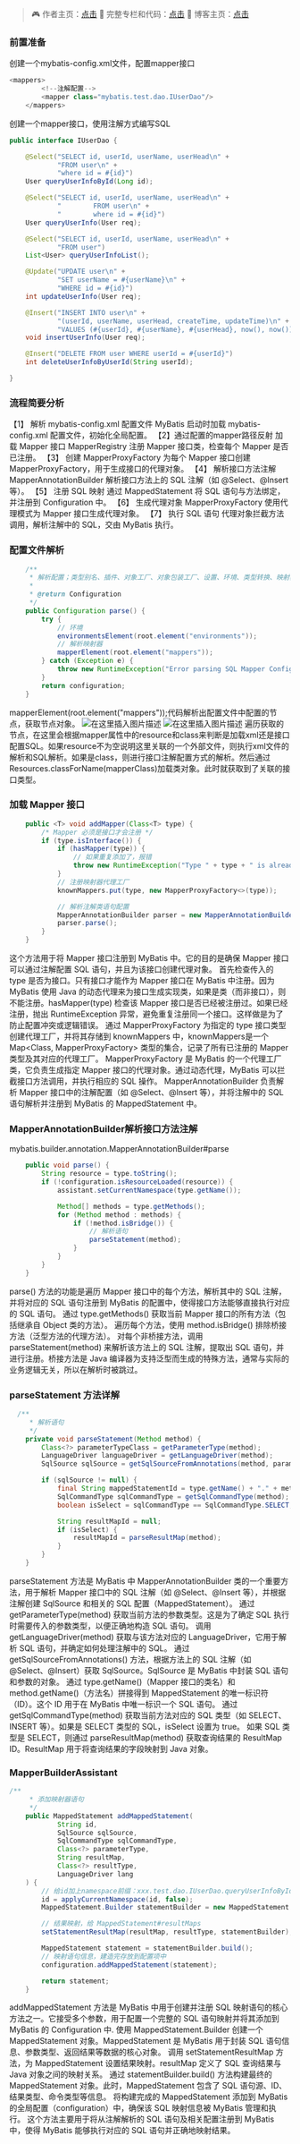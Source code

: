> 🎮	作者主页：[点击](https://github.com/zwzhangyu)
> 🎁	完整专栏和代码：[点击](https://github.com/zwzhangyu/mybatis-repo)
> 🏡	博客主页：[点击](https://zwzhangyu.blog.csdn.net/)

### 前置准备
创建一个mybatis-config.xml文件，配置mapper接口

```java
<mappers>
        <!--注解配置-->
        <mapper class="mybatis.test.dao.IUserDao"/>
    </mappers>
```
创建一个mapper接口，使用注解方式编写SQL

```java
public interface IUserDao {

    @Select("SELECT id, userId, userName, userHead\n" +
            "FROM user\n" +
            "where id = #{id}")
    User queryUserInfoById(Long id);

    @Select("SELECT id, userId, userName, userHead\n" +
            "        FROM user\n" +
            "        where id = #{id}")
    User queryUserInfo(User req);

    @Select("SELECT id, userId, userName, userHead\n" +
            "FROM user")
    List<User> queryUserInfoList();

    @Update("UPDATE user\n" +
            "SET userName = #{userName}\n" +
            "WHERE id = #{id}")
    int updateUserInfo(User req);

    @Insert("INSERT INTO user\n" +
            "(userId, userName, userHead, createTime, updateTime)\n" +
            "VALUES (#{userId}, #{userName}, #{userHead}, now(), now())")
    void insertUserInfo(User req);

    @Insert("DELETE FROM user WHERE userId = #{userId}")
    int deleteUserInfoByUserId(String userId);

}
```
### 流程简要分析
【1】 解析 mybatis-config.xml 配置文件
MyBatis 启动时加载 mybatis-config.xml 配置文件，初始化全局配置。
【2】通过配置的mapper路径反射 加载 Mapper 接口
MapperRegistry 注册 Mapper 接口类，检查每个 Mapper 是否已注册。
【3】 创建 MapperProxyFactory
为每个 Mapper 接口创建 MapperProxyFactory，用于生成接口的代理对象。
【4】 解析接口方法注解
MapperAnnotationBuilder 解析接口方法上的 SQL 注解（如 @Select、@Insert 等）。
【5】 注册 SQL 映射
通过 MappedStatement 将 SQL 语句与方法绑定，并注册到 Configuration 中。
【6】 生成代理对象
MapperProxyFactory 使用代理模式为 Mapper 接口生成代理对象。
【7】 执行 SQL 语句
代理对象拦截方法调用，解析注解中的 SQL，交由 MyBatis 执行。

### 配置文件解析

```java
    /**
     * 解析配置；类型别名、插件、对象工厂、对象包装工厂、设置、环境、类型转换、映射器
     *
     * @return Configuration
     */
    public Configuration parse() {
        try {
            // 环境
            environmentsElement(root.element("environments"));
            // 解析映射器
            mapperElement(root.element("mappers"));
        } catch (Exception e) {
            throw new RuntimeException("Error parsing SQL Mapper Configuration. Cause: " + e, e);
        }
        return configuration;
    }
```
mapperElement(root.element("mappers"));代码解析出配置文件中配置的<mappers>节点，获取节点对象。
![在这里插入图片描述](https://i-blog.csdnimg.cn/direct/06e927024018458cbf8f79416667e246.png)
![在这里插入图片描述](https://i-blog.csdnimg.cn/direct/eb94613e9dd54784b800cf4e07570e6b.png)
遍历获取的<mapper>节点，在这里会根据mapper属性中的resource和class来判断是加载xml还是接口配置SQL。如果resource不为空说明这里关联的一个外部文件，则执行xml文件的解析和SQL解析。如果是class，则进行接口注解配置方式的解析。然后通过Resources.classForName(mapperClass)加载类对象。此时就获取到了关联的接口类型。

### 加载 Mapper 接口

```java
    public <T> void addMapper(Class<T> type) {
        /* Mapper 必须是接口才会注册 */
        if (type.isInterface()) {
            if (hasMapper(type)) {
                // 如果重复添加了，报错
                throw new RuntimeException("Type " + type + " is already known to the MapperRegistry.");
            }
            // 注册映射器代理工厂
            knownMappers.put(type, new MapperProxyFactory<>(type));

            // 解析注解类语句配置
            MapperAnnotationBuilder parser = new MapperAnnotationBuilder(config, type);
            parser.parse();
        }
    }
```
这个方法用于将 Mapper 接口注册到 MyBatis 中。它的目的是确保 Mapper 接口可以通过注解配置 SQL 语句，并且为该接口创建代理对象。
首先检查传入的 type 是否为接口。只有接口才能作为 Mapper 接口在 MyBatis 中注册。因为 MyBatis 使用 Java 的动态代理来为接口生成实现类，如果是类（而非接口），则不能注册。hasMapper(type) 检查该 Mapper 接口是否已经被注册过。如果已经注册，抛出 RuntimeException 异常，避免重复注册同一个接口。这样做是为了防止配置冲突或逻辑错误。
通过 MapperProxyFactory 为指定的 type 接口类型创建代理工厂，并将其存储到 knownMappers 中，knownMappers是一个 Map<Class<T>, MapperProxyFactory<T>> 类型的集合，记录了所有已注册的 Mapper 类型及其对应的代理工厂。
MapperProxyFactory 是 MyBatis 的一个代理工厂类，它负责生成指定 Mapper 接口的代理对象。通过动态代理，MyBatis 可以拦截接口方法调用，并执行相应的 SQL 操作。
MapperAnnotationBuilder 负责解析 Mapper 接口中的注解配置（如 @Select、@Insert 等），并将注解中的 SQL 语句解析并注册到 MyBatis 的 MappedStatement 中。

### MapperAnnotationBuilder解析接口方法注解

mybatis.builder.annotation.MapperAnnotationBuilder#parse

```java
    public void parse() {
        String resource = type.toString();
        if (!configuration.isResourceLoaded(resource)) {
            assistant.setCurrentNamespace(type.getName());

            Method[] methods = type.getMethods();
            for (Method method : methods) {
                if (!method.isBridge()) {
                    // 解析语句
                    parseStatement(method);
                }
            }
        }
    }
```
parse() 方法的功能是遍历 Mapper 接口中的每个方法，解析其中的 SQL 注解，并将对应的 SQL 语句注册到 MyBatis 的配置中，使得接口方法能够直接执行对应的 SQL 语句。
通过 type.getMethods() 获取当前 Mapper 接口的所有方法（包括继承自 Object 类的方法）。
遍历每个方法，使用 method.isBridge() 排除桥接方法（泛型方法的代理方法）。
对每个非桥接方法，调用 parseStatement(method) 来解析该方法上的 SQL 注解，提取出 SQL 语句，并进行注册。桥接方法是 Java 编译器为支持泛型而生成的特殊方法，通常与实际的业务逻辑无关，所以在解析时被跳过。
### parseStatement 方法详解

```java
  /**
     * 解析语句
     */
    private void parseStatement(Method method) {
        Class<?> parameterTypeClass = getParameterType(method);
        LanguageDriver languageDriver = getLanguageDriver(method);
        SqlSource sqlSource = getSqlSourceFromAnnotations(method, parameterTypeClass, languageDriver);

        if (sqlSource != null) {
            final String mappedStatementId = type.getName() + "." + method.getName();
            SqlCommandType sqlCommandType = getSqlCommandType(method);
            boolean isSelect = sqlCommandType == SqlCommandType.SELECT;

            String resultMapId = null;
            if (isSelect) {
                resultMapId = parseResultMap(method);
            }
        }
    }
```
parseStatement 方法是 MyBatis 中 MapperAnnotationBuilder 类的一个重要方法，用于解析 Mapper 接口中的 SQL 注解（如 @Select、@Insert 等），并根据注解创建 SqlSource 和相关的 SQL 配置（MappedStatement）。
通过 getParameterType(method) 获取当前方法的参数类型。这是为了确定 SQL 执行时需要传入的参数类型，以便正确地构造 SQL 语句。
调用 getLanguageDriver(method) 获取与该方法对应的 LanguageDriver，它用于解析 SQL 语句，并确定如何处理注解中的 SQL。
通过 getSqlSourceFromAnnotations() 方法，根据方法上的 SQL 注解（如 @Select、@Insert）获取 SqlSource。SqlSource 是 MyBatis 中封装 SQL 语句和参数的对象。
通过 type.getName()（Mapper 接口的类名）和 method.getName()（方法名）拼接得到 MappedStatement 的唯一标识符（ID）。这个 ID 用于在 MyBatis 中唯一标识一个 SQL 语句。
通过 getSqlCommandType(method) 获取当前方法对应的 SQL 类型（如 SELECT、INSERT 等）。如果是 SELECT 类型的 SQL，isSelect 设置为 true。
如果 SQL 类型是 SELECT，则通过 parseResultMap(method) 获取查询结果的 ResultMap ID。ResultMap 用于将查询结果的字段映射到 Java 对象。

### MapperBuilderAssistant

```java
/**
     * 添加映射器语句
     */
    public MappedStatement addMappedStatement(
            String id,
            SqlSource sqlSource,
            SqlCommandType sqlCommandType,
            Class<?> parameterType,
            String resultMap,
            Class<?> resultType,
            LanguageDriver lang
    ) {
        // 给id加上namespace前缀：xxx.test.dao.IUserDao.queryUserInfoById
        id = applyCurrentNamespace(id, false);
        MappedStatement.Builder statementBuilder = new MappedStatement.Builder(configuration, id, sqlCommandType, sqlSource, resultType);

        // 结果映射，给 MappedStatement#resultMaps
        setStatementResultMap(resultMap, resultType, statementBuilder);

        MappedStatement statement = statementBuilder.build();
        // 映射语句信息，建造完存放到配置项中
        configuration.addMappedStatement(statement);

        return statement;
    }
```
addMappedStatement 方法是 MyBatis 中用于创建并注册 SQL 映射语句的核心方法之一。它接受多个参数，用于配置一个完整的 SQL 语句映射并将其添加到 MyBatis 的 Configuration 中.
使用 MappedStatement.Builder 创建一个 MappedStatement 对象。MappedStatement 是 MyBatis 用于封装 SQL 语句信息、参数类型、返回结果等数据的核心对象。
调用 setStatementResultMap 方法，为 MappedStatement 设置结果映射。resultMap 定义了 SQL 查询结果与 Java 对象之间的映射关系。
通过 statementBuilder.build() 方法构建最终的 MappedStatement 对象。此时，MappedStatement 包含了 SQL 语句源、ID、结果类型、命令类型等信息。
将构建完成的 MappedStatement 添加到 MyBatis 的全局配置（configuration）中，确保该 SQL 映射信息被 MyBatis 管理和执行。
这个方法主要用于将从注解解析的 SQL 语句及相关配置注册到 MyBatis 中，使得 MyBatis 能够执行对应的 SQL 语句并正确地映射结果。